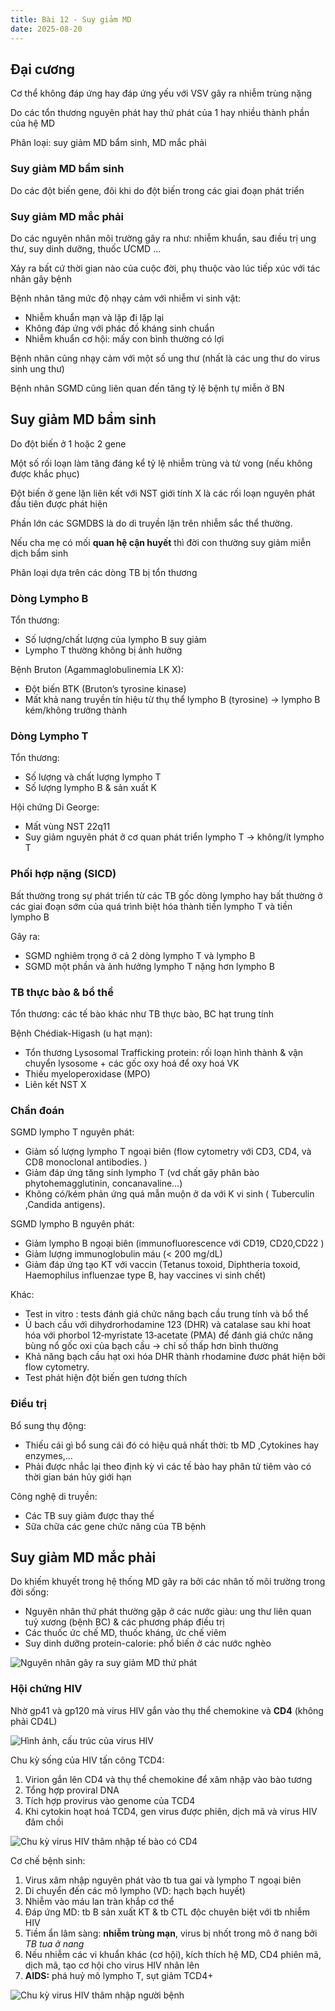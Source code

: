 ```yaml
---
title: Bài 12 - Suy giảm MD
date: 2025-08-20
---
```


## Đại cương

Cơ thể không đáp ứng hay đáp ứng yếu với VSV gây ra nhiễm trùng nặng

Do các tổn thương nguyên phát hay thứ phát của 1 hay nhiều thành phần của hệ MD

Phân loại: suy giảm MD bẩm sinh, MD mắc phải

### Suy giảm MD bẩm sinh

Do các đột biến gene, đôi khi do đột biến trong các giai đoạn phát triển

### Suy giảm MD mắc phải

Do các nguyên nhân môi trường gây ra như: nhiễm khuẩn, sau điều trị ung thư, suy dinh dưỡng, thuốc ƯCMD …

Xảy ra bất cứ thời gian nào của cuộc đời, phụ thuộc vào lúc tiếp xúc với tác nhân gây bệnh

Bệnh nhân tăng mức độ nhạy cảm với nhiễm vi sinh vật:

- Nhiễm khuẩn mạn và lặp đi lặp lại
- Không đáp ứng với phác đồ kháng sinh chuẩn
- Nhiễm khuẩn cơ hội: mấy con bình thường có lợi

Bệnh nhân cũng nhạy cảm với một số ung thư (nhất là các ung thư do virus sinh ung thư)

Bệnh nhân SGMD cũng liên quan đến tăng tỷ lệ bệnh tự miễn ở BN

## Suy giảm MD bẩm sinh

Do đột biến ở 1 hoặc 2 gene

Một số rối loạn làm tăng đáng kể tỷ lệ nhiễm trùng và tử vong (nếu không được khắc phục)

Đột biến ở gene lặn liên kết với NST giới tính X là các rối loạn nguyên phát đầu tiên được phát hiện

Phần lớn các SGMDBS là do di truyền lặn trên nhiễm sắc thể thường.

Nếu cha mẹ có mối **quan hệ cận huyết** thì đời con thường suy giảm miễn dịch bẩm sinh

Phân loại dựa trên các dòng TB bị tổn thương

### Dòng Lympho B

Tổn thương:

- Số lượng/chất lượng của lympho B suy giảm
- Lympho T thường không bị ảnh hưởng

Bệnh Bruton (Agammaglobulinemia LK X):

- Đột biến BTK (Bruton’s tyrosine kinase)
- Mất khả nang truyền tín hiệu từ thụ thể lympho B (tyrosine) → lympho B kém/không trưởng thành

### Dòng Lympho T

Tổn thương:

- Số lượng và chất lượng lympho T
- Số lượng lympho B & sản xuất K

Hội chứng Di George:

- Mất vùng NST 22q11
- Suy giảm nguyên phát ở cơ quan phát triển lympho T → không/ít lympho T

### Phối hợp nặng (SICD)

Bất thường trong sự phát triển từ các TB gốc dòng lympho hay bất thường ở các giai đoạn sớm của quá trình biệt hóa thành tiền lympho T và tiền lympho B

Gây ra:

- SGMD nghiêm trọng ở cả 2 dòng lympho T và lympho B
- SGMD một phần và ảnh hưởng lympho T nặng hơn lympho B

### TB thực bào & bổ thể

Tổn thương: các tế bào khác như TB thực bào, BC hạt trung tính

Bệnh Chédiak-Higash (u hạt mạn):

- Tổn thương Lysosomal Trafficking protein: rối loạn hình thành & vận chuyển lysosome + các gốc oxy hoá để oxy hoá VK
- Thiếu myeloperoxidase (MPO)
- Liên kết NST X

### Chẩn đoán

SGMD lympho T nguyên phát:

- Giảm số lượng lympho T ngoại biên (flow cytometry với CD3,
CD4, và CD8 monoclonal antibodies. )
- Giảm đáp ứng tăng sinh lympho T (vd chất gây phân bào phytohemagglutinin, concanavaline…)
- Không có/kém phản ứng quá mẫn muộn ở da với K vi sinh ( Tuberculin ,Candida antigens).

SGMD lympho B nguyên phát:

- Giảm lympho B ngoại biên (immunofluorescence với CD19, CD20,CD22 )
- Giảm lượng immunoglobulin máu (< 200 mg/dL)
- Giảm đáp ứng tạo KT với vaccin (Tetanus toxoid, Diphtheria toxoid, Haemophilus influenzae type B, hay vaccines vi sinh chết)

Khác:

- Test in vitro : tests đánh giá chức năng bạch cầu trung tính và bổ thể
- Ủ bach cầu với dihydrorhodamine 123 (DHR) và catalase sau khi hoat
hóa với phorbol 12‐myristate 13‐acetate (PMA) để đánh giá chức
năng bùng nổ gốc oxi của bạch cầu → chỉ số thấp hơn bình thường
- Khả năng bạch cầu hạt oxi hóa DHR thành rhodamine đươc phát
hiện bởi flow cytometry.
- Test phát hiện đột biến gen tương thích

### Điều trị

Bổ sung thụ động:

- Thiếu cái gì bổ sung cái đó có hiệu quả nhất thời: tb MD ,Cytokines hay enzymes,...
- Phải được nhắc lại theo định kỳ vì các tế bào hay phân tử tiêm vào có thời gian bán hủy giới hạn

Công nghệ di truyền:

- Các TB suy giảm được thay thế
- Sữa chữa các gene chức năng của TB bệnh

## Suy giảm MD mắc phải

Do khiếm khuyết trong hệ thống MD gây ra bởi các nhân tố môi trường trong đời sống:

- Nguyên nhân thứ phát thường gặp ở các nước giàu: ung thư liên quan tuỷ xương (bệnh BC) & các phương pháp điều trị
- Các thuốc ức chế MD, thuốc kháng, ức chế viêm
- Suy dinh dưỡng protein-calorie: phổ biến ở các nước nghèo
 
![Nguyên nhân gây ra suy giảm MD thứ phát](/y2/mddc/12-ng-nhan-suygiam-md.jpeg) 
 

### Hội chứng HIV

Nhờ gp41 và gp120 mà virus HIV gắn vào thụ thể chemokine và **CD4** (không phải CD4L)

![Hình ảnh, cấu trúc của virus HIV](/y2/mddc/12-cautruc-hiv.jpeg)

Chu kỳ sống của HIV tấn công TCD4:

1. Virion gắn lên CD4 và thụ thể chemokine để xâm nhập vào bào tương
2. Tổng hợp proviral DNA
3. Tích hợp provirus vào genome của TCD4
4. Khi cytokin hoạt hoá TCD4, gen virus được phiên, dịch mã và virus HIV đâm chồi
 
![Chu kỳ virus HIV thâm nhập tế bào có CD4](/y2/mddc/12-cycle-hiv.jpeg)

Cơ chế bệnh sinh:

1. Virus xâm nhập nguyên phát vào tb tua gai và lympho T ngoại biên
2. Di chuyển đến các mô lympho (VD: hạch bạch huyết)
3. Nhiễm vào máu lan tràn khắp cơ thể
4. Đáp ứng MD: tb B sản xuất KT & tb CTL độc chuyên biệt với tb nhiễm HIV
5. Tiềm ẩn lâm sàng: **nhiễm trùng mạn**, virus bị nhốt trong mô ở nang bởi *TB tua ở nang*
6. Nếu nhiễm các vi khuẩn khác (cơ hội), kích thích hệ MD, CD4 phiên mã, dịch mã, tạo cơ hội cho virus HIV nhân lên
7. **AIDS:** phá huỷ mô lympho T, sụt giảm TCD4+
 
![Chu kỳ virus HIV thâm nhập người bệnh](/y2/mddc/12-hiv-cycle-full.jpeg)
